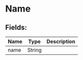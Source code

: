 # Name


## Fields:

Name | Type | Description
---------- | ---------- | ----------
name | String | 
